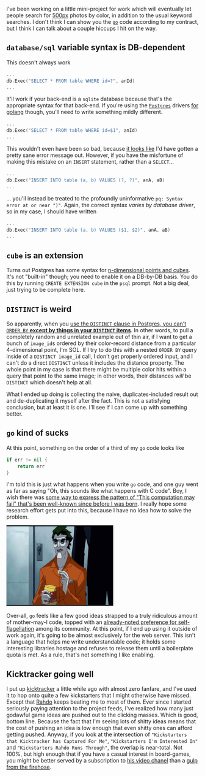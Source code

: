 I've been working on a little mini-project for work which will eventually let people search for [500px](https://500px.com/) photos by color, in addition to the usual keyword searches. I don't think I can show you the [`go`](http://golang.org/) code according to my contract, but I think I can talk about a couple hiccups I hit on the way.

## `database/sql` variable syntax is DB-dependent

This doesn't always work

```go
...
db.Exec("SELECT * FROM table WHERE id=?", anId)
...
```

It'll work if your back-end is a `sqlite` database because that's the appropriate syntax for that back-end. If you're using the [`Postgres`](http://www.postgresql.org/) drivers [for golang](https://github.com/lib/pq) though, you'll need to write something mildly different.

```go
...
db.Exec("SELECT * FROM table WHERE id=$1", anId)
...
```

This wouldn't even have been so bad, because [it looks like](http://stackoverflow.com/questions/31194630/go-sql-syntax-error) I'd have gotten a pretty sane error message out. However, if you have the misfortune of making this mistake on an `INSERT` statement, rather than a `SELECT`...

```go
...
db.Exec("INSERT INTO table (a, b) VALUES (?, ?)", anA, aB)
...
```

... you'll instead be treated to the profoundly uninformative `pq: Syntax error at or near ")"`. Again, the correct syntax *varies by database driver*, so in my case, I should have written

```go
...
db.Exec("INSERT INTO table (a, b) VALUES ($1, $2)", anA, aB)
...
```

## `cube` is an extension

Turns out Postgres has some syntax for [n-dimensional points and cubes](http://www.postgresql.org/docs/9.1/static/cube.html). It's not "built-in" though; you need to enable it on a DB-by-DB basis. You do this by running `CREATE EXTENSION cube` in the `psql` prompt. Not a big deal, just trying to be complete here.

## `DISTINCT` is weird

So apparently, when you [use the `DISTINCT` clause in Postgres, you can't `ORDER BY` **except by things in your `DISTINCT` items**](http://stackoverflow.com/questions/10261627/how-to-order-distinct-tuples-in-a-postgresql-query). In other words, to pull a completely random and unrelated example out of thin air, if I want to get a bunch of `image_id`s ordered by their color-record distance from a particular 4-dimensional point, I'm SOL. If I try to do this with a nested `ORDER BY` query inside of a `DISTINCT image_id` call, I don't get properly ordered input, and I can't do a direct `DISTINCT` unless it includes the distance property. The whole point in my case is that there might be multiple color hits within a query that point to the same image; in other words, their distances *will* be `DISTINCT` which doesn't help at all.

What I ended up doing is collecting the naive, duplicates-included result out and de-duplicating it myself after the fact. This is not a satisfying conclusion, but at least it *is* one. I'll see if I can come up with something better.

## `go` kind of sucks

At this point, something on the order of a third of my `go` code looks like

```go
if err != nil {
	return err
}
```

I'm told this is just what happens when you write `go` code, and one guy went as far as saying "Oh, this sounds like what happens with C code". Boy, I wish there was [some way to express the pattern of "This computation may fail" that's been well-known since before I was born](https://en.wikipedia.org/wiki/Monad_%28functional_programming%29). I really hope some research effort gets put into this, because I have no idea how to solve the problem.

![The Joker eating some chips in a deadpan fashion](/static/img/joker-chips.gif)

Over-all, `go` feels like a few good ideas strapped to a truly ridiculous amount of mother-may-I code, topped with an [already-noted preference for self-flagellation](/posts/arbitrary-update-4701#the-go-problem) among its community. At this point, if I end up using it outside of work again, it's going to be almost exclusively for the web server. This isn't a language that helps me write understandable code; it holds some interesting libraries hostage and refuses to release them until a boilerplate quota is met. As a rule, that's not something I like enabling.

## Kicktracker going well

I put up [kicktracker](https://github.com/Inaimathi/kicktracker) a little while ago with almost zero fanfare, and I've used it to hop onto quite a few kickstarters that I might otherwise have missed. Except that [Rahdo](https://www.youtube.com/user/rahdo/videos) keeps beating me to most of them. Ever since I started seriously paying attention to the project feeds, I've realized how many just godawful game ideas are pushed out to the clicking masses. Which is good, bottom line. Because the fact that I'm seeing lots of shitty ideas means that the cost of pushing an idea is low enough that even shitty ones can afford getting pushed. Anyway, if you look at the intersection of `"Kickstarters that Kicktracker has Captured For Me"`, `"Kickstarters I'm Interested In"` and `"Kickstarters Rahdo Runs Through"`, the overlap is near-total. Not 100%, but high enough that if you have a casual interest in board-games, you might be better served by a subscription to [his video chanel](https://www.youtube.com/user/rahdo) than a [gulp from the firehose](http://kicktracker.inaimathi.ca/board-games).
